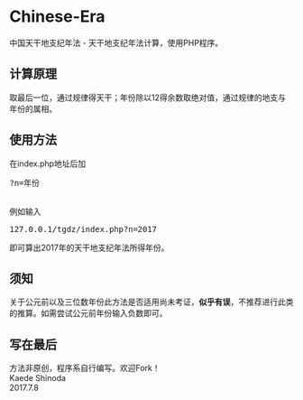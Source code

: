 # Chinese-Era
中国天干地支纪年法 - 天干地支纪年法计算，使用PHP程序。
## 计算原理
取最后一位，通过规律得天干；年份除以12得余数取绝对值，通过规律的地支与年份的属相。
## 使用方法
在index.php地址后加<pre>?n=年份</pre><br/>例如输入<pre>127.0.0.1/tgdz/index.php?n=2017</pre>即可算出2017年的天干地支纪年法所得年份。
## 须知
关于公元前以及三位数年份此方法是否适用尚未考证，<b>似乎有误</b>，不推荐进行此类的推算。如需尝试公元前年份输入负数即可。
## 写在最后
方法非原创，程序系自行编写。欢迎Fork！
<br/>Kaede Shinoda
<br/>2017.7.8
